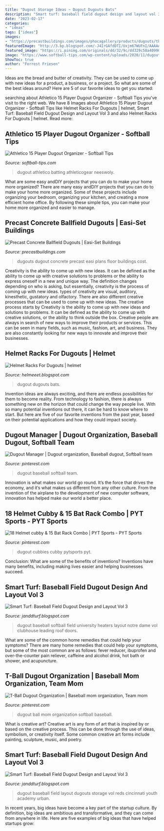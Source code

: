 ```yaml
---
title: "Dugout Storage Ideas ~ Dugout Dugouts Bats"
description: "Smart turf: baseball field dugout design and layout vol 3"
date: "2023-02-17"
categories:
- "ideas"
tags: ["ideas"]
images:
- "https://precastbuildings.com/images/phocagallery/products/dugouts/thumbs/phoca_thumb_l_dugouts-9.jpg"
featuredImage: "http://3.bp.blogspot.com/-J4IrGAfdDTI/Uxjm67WUFnI/AAAAAAAAEJY/-pME-ZGLKxo/s1600/photo-157.JPG"
featured_image: "https://i.pinimg.com/originals/dd/32/9c/dd329c58a40996b8ba287d152df21685.jpg"
image: "https://www.softball-tips.com/wp-content/uploads/2020/11/dugout-organizer.jpg"
ShowToc: true
author: "Forrest Friesen"
---
```



Ideas are the bread and butter of creativity. They can be used to come up with new ideas for a product, a business, or a project. So what are some of the best ideas around? Here are 5 of our favorite ideas to get you started:

	

		
searching about Athletico 15 Player Dugout Organizer - Softball Tips you've visit to the right web. We have 8 Images about Athletico 15 Player Dugout Organizer - Softball Tips like Helmet Racks For Dugouts | helmet, Smart Turf: Baseball Field Dugout Design and Layout Vol 3 and also Helmet Racks For Dugouts | helmet. Read more:
		
    
## Athletico 15 Player Dugout Organizer - Softball Tips

<img loading=lazy src="https://www.softball-tips.com/wp-content/uploads/2020/11/dugout-organizer.jpg" onerror="this.onerror=null;this.src='https://tse2.mm.bing.net/th?id=OIP.g2VcP05TDOBjC7527NeG1QHaHX&amp;pid=15.1';" alt="Athletico 15 Player Dugout Organizer - Softball Tips">

_Source: softball-tips.com_

>dugout athletico batting athleticogear neeswoly. 

	

What are some easy andDIY projects that you can do to make your home more organized?
There are many easy andDIY projects that you can do to make your home more organized. Some of these projects include organizing your bedroom, organizing your kitchen, and creating a more efficient home office. By following these simple tips, you can make your home more organized and easier to manage.

    
## Precast Concrete Ballfield Dugouts | Easi-Set Buildings

<img loading=lazy src="https://precastbuildings.com/images/phocagallery/products/dugouts/thumbs/phoca_thumb_l_dugouts-9.jpg" onerror="this.onerror=null;this.src='https://tse3.mm.bing.net/th?id=OIP.ndXUeL95cgx-5kzxXvzH2wHaE7&amp;pid=15.1';" alt="Precast Concrete Ballfield Dugouts | Easi-Set Buildings">

_Source: precastbuildings.com_

>dugouts dugout concrete precast easi plans floor buildings cost. 

	

Creativity is the ability to come up with new ideas. It can be defined as the ability to come up with creative solutions to problems or the ability to express oneself in a new and unique way. The definition changes depending on who is asking, but essentially, creativity is the process of coming up with new ideas. types of creativity are visual, auditory, kinesthetic, gustatory and olfactory. There are also different creative processes that can be used to come up with new ideas. The creative process starts by
Creativity is the ability to come up with new ideas and solutions to problems. It can be defined as the ability to come up with creative solutions, or the ability to think outside the box. Creative people are always in search of new ways to improve their products or services. This can be seen in many fields, such as music, fashion, art, and business. They are also constantly looking for new ways to innovate and improve their businesses.

    
## Helmet Racks For Dugouts | Helmet

<img loading=lazy src="https://i.pinimg.com/originals/dd/32/9c/dd329c58a40996b8ba287d152df21685.jpg" onerror="this.onerror=null;this.src='https://tse2.mm.bing.net/th?id=OIP.PedrP_-HDHX1ZxRE2RSLkQHaE9&amp;pid=15.1';" alt="Helmet Racks For Dugouts | helmet">

_Source: helmeeet.blogspot.com_

>dugout dugouts bats. 

	

Invention ideas are always exciting, and there are endless possibilities for them to become reality. From technology to fashion, there is always something new on the horizon that could change the way people live. With so many potential inventions out there, it can be hard to know where to start. But here are five of our favorite inventions from the past year, based on their potential applications and how they could impact society.

    
## Dugout Manager | Dugout Organization, Baseball Dugout, Softball Team

<img loading=lazy src="https://i.pinimg.com/originals/07/cc/da/07ccdae3e0e70fa3f19744ad65c41cba.jpg" onerror="this.onerror=null;this.src='https://tse2.mm.bing.net/th?id=OIP.8elwXV4L9tKkHwLE0uXr9QHaE8&amp;pid=15.1';" alt="Dugout Manager | Dugout organization, Baseball dugout, Softball team">

_Source: pinterest.com_

>dugout baseball softball team. 

	

Innovation is what makes our world go round. It’s the force that drives the economy, and it’s what makes us different from any other culture. From the invention of the airplane to the development of new computer software, innovation has helped make our world a better place.

    
## 18 Helmet Cubby &amp; 15 Bat Rack Combo | PYT Sports - PYT Sports

<img loading=lazy src="https://i.pinimg.com/originals/8c/ba/84/8cba847a2c2021529336b012ecb67c24.jpg" onerror="this.onerror=null;this.src='https://tse1.mm.bing.net/th?id=OIP.DkP8vx9S-6-ilgssGZ2laAAAAA&amp;pid=15.1';" alt="18 Helmet cubby &amp; 15 Bat Rack Combo | PYT Sports - PYT Sports">

_Source: pinterest.com_

>dugout cubbies cubby pytsports pyt. 

	

Conclusion: What are some of the benefits of inventions?
Inventions have many benefits, including making lives easier and helping businesses succeed.

    
## Smart Turf: Baseball Field Dugout Design And Layout Vol 3

<img loading=lazy src="http://2.bp.blogspot.com/-UzrAhAH8ws0/Uxjnr2fqI-I/AAAAAAAAEJs/LfKbfbIvlrk/s1600/photo-158.JPG" onerror="this.onerror=null;this.src='https://tse3.mm.bing.net/th?id=OIP.5lSDdKv8-kd0-Un7yEVcLQHaEL&amp;pid=15.1';" alt="Smart Turf: Baseball Field Dugout Design and Layout Vol 3">

_Source: janddturf.blogspot.com_

>dugout baseball softball field university heaters layout notre dame vol clubhouse leading roof doors. 

	

What are some of the common home remedies that could help your symptoms?
There are many home remedies that could help your symptoms, but some of the most common are as follows: fever reducer, ibuprofen and over-the-counter pain reliever, caffeine and alcohol drink, hot bath or shower, and acupuncture.

    
## T-Ball Dugout Organization | Baseball Mom Organization, Team Mom

<img loading=lazy src="https://i.pinimg.com/originals/47/95/f3/4795f39ee382fd53746df01a62934a8f.jpg" onerror="this.onerror=null;this.src='https://tse1.mm.bing.net/th?id=OIP.IFanFu_kVdERQemMQbdTggHaKX&amp;pid=15.1';" alt="T-Ball Dugout Organization | Baseball mom organization, Team mom">

_Source: pinterest.com_

>dugout ball mom organization softball baseball. 

	

What is creative art?
Creative art is any form of art that is inspired by or based on the creative process. This can be done through the use of ideas, symbolism, or creativity itself. Some common creative art forms include painting, sculpture, music, and poetry.

    
## Smart Turf: Baseball Field Dugout Design And Layout Vol 3

<img loading=lazy src="http://3.bp.blogspot.com/-J4IrGAfdDTI/Uxjm67WUFnI/AAAAAAAAEJY/-pME-ZGLKxo/s1600/photo-157.JPG" onerror="this.onerror=null;this.src='https://tse4.mm.bing.net/th?id=OIP.SXLeDbw9dmQkloQ_Sa5r1QHaFj&amp;pid=15.1';" alt="Smart Turf: Baseball Field Dugout Design and Layout Vol 3">

_Source: janddturf.blogspot.com_

>dugout baseball field layout dugouts storage vol reds cincinnati youth academy urban. 

	

In recent years, big ideas have become a key part of the startup culture. By definition, big ideas are ambitious and transformative, and they can come from anywhere in life. Here are five examples of big ideas that have helped startups grow: 

